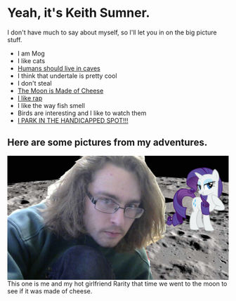 # Yeah, it's Keith Sumner.

I don't have much to say about myself, so I'll let you in on the big picture stuff.

* I am Mog
* I like cats
* [Humans should live in caves](cavemen.md)
* I think that undertale is pretty cool
* I don't steal
* [The Moon is Made of Cheese](themoonismadeofcheese.md)
* [I like rap](/Rap.md)
* I like the way fish smell
* Birds are interesting and I like to watch them
* [I PARK IN THE HANDICAPPED SPOT!!!](handicap.md)

## Here are some pictures from my adventures.

<img src="hotgirlfriend.png"
     alt="we're on the moon"
     style="float: left; margin-right: 10px;" />
     
This one is me and my hot girlfriend Rarity that time we went to the moon to see if it was made of cheese.

